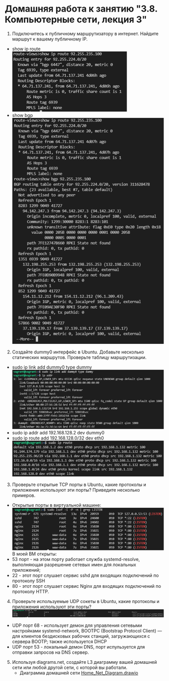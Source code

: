 Домашняя работа к занятию "3.8. Компьютерные сети, лекция 3"
=
1. Подключитесь к публичному маршрутизатору в интернет. Найдите маршрут к вашему публичному IP.  
- show ip route  
![alt text](pictures/03-sysadmin-08-net-01.PNG "show ip route")
- show bgp  
![alt text](pictures/03-sysadmin-08-net-02.PNG "show bgp")  

2. Создайте dummy0 интерфейс в Ubuntu. Добавьте несколько статических маршрутов. Проверьте таблицу маршрутизации.  
- sudo ip link add dummy0 type dummy
![alt text](pictures/03-sysadmin-08-net-03.PNG "add dummy0")
- sudo ip addr add 192.168.128.2 dev dummy0  
- sudo ip route add 192.168.128.0/32 dev eth0  
![alt text](pictures/03-sysadmin-08-net-04.PNG "ip route")  

3. Проверьте открытые TCP порты в Ubuntu, какие протоколы и приложения используют эти порты? Приведите несколько примеров.  
- Открытые порты в виртуальной машине:
![alt text](pictures/03-sysadmin-08-net-05.PNG "open ports")
В моей ВМ открыты:
- 53 порт - на этом порту работает служба systemd-resolve, выполняющая  разрешение сетевых имен для локальных приложений;
- 22 - этот порт слушает сервис sshd для входящих подключений по протоколу SSH 
- 80 - этот порт слушает сервис Nginx для входящих подключений по протоколу HTTP.  

4. Проверьте используемые UDP сокеты в Ubuntu, какие протоколы и приложения используют эти порты?
![alt text](pictures/03-sysadmin-08-net-06.PNG "UDP sokets")
- UDP порт 68 - использует демон для управления сетевыми настройками systemd-network, BOOTPC (Bootstrap Protocol Client) — для клиентов бездисковых рабочих станций, загружающихся с сервера BOOTP; также используется DHCP  
- UDP порт 53 - локальный демон DNS, порт испульзуется для отправки запросов на DNS сервер.

5. Используя diagrams.net, создайте L3 диаграмму вашей домашней сети или любой другой сети, с которой вы работали.
   - Диаграмма домашней сети [Home_Net_Diagram.drawio](https://github.com/PlotnikovAlexandr/devops-netology/blob/b273bed9f39d2dcc189aa70db77a1b21a396897e/03-sysadmin-08-net/Home_net_Diagram.drawio)